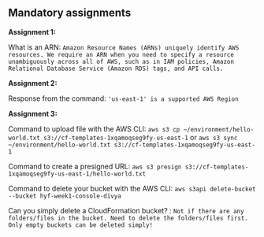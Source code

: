 ## Mandatory assignments

**Assignment 1:**

What is an ARN: `Amazon Resource Names (ARNs) uniquely identify AWS resources. We require an ARN when you need to specify a resource unambiguously across all of AWS, such as in IAM policies, Amazon Relational Database Service (Amazon RDS) tags, and API calls.`

**Assignment 2:**

Response from the command: `'us-east-1' is a supported AWS Region`

**Assignment 3:**

Command to upload file with the AWS CLI: `aws s3 cp ~/environment/hello-world.txt s3://cf-templates-1xqamoqseg9fy-us-east-1`
or `aws s3 sync ~/environment/hello-world.txt s3://cf-templates-1xqamoqseg9fy-us-east-1`

Command to create a presigned URL: `aws s3 presign s3://cf-templates-1xqamoqseg9fy-us-east-1/hello-world.txt`

Command to delete your bucket with the AWS CLI: `aws s3api delete-bucket --bucket hyf-week1-console-divya`

Can you simply delete a CloudFormation bucket? : `Not if there are any folders/files in the bucket. Need to delete the folders/files first. Only empty buckets can be deleted simply!`
